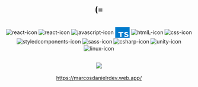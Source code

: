 
<div align="center">
  
  ## (=
<div style="display: inline_block"><br>  
  <img align="center" alt="react-icon" height="30" width="40" src="https://cdn.jsdelivr.net/gh/devicons/devicon/icons/react/react-original.svg">
<img align="center" alt="react-icon" height="30" width="40" src="https://cdn.jsdelivr.net/gh/devicons/devicon/icons/react/react-original.svg">
  <img align="center" alt="javascript-icon" height="30" width="40" src="https://cdn.jsdelivr.net/gh/devicons/devicon/icons/javascript/javascript-original.svg">
  <img align="center" alt="typescript-icon" height="30" width="40" src="https://raw.githubusercontent.com/devicons/devicon/master/icons/typescript/typescript-plain.svg">
  <img align="center" alt="htmlL-icon" height="30" width="40" src="https://cdn.jsdelivr.net/gh/devicons/devicon/icons/html5/html5-original.svg">
  <img align="center" alt="css-icon" height="30" width="40" src="https://cdn.jsdelivr.net/gh/devicons/devicon/icons/css3/css3-original.svg">
   <img align="center" alt="styledcomponents-icon" height="30" width="40" src="https://miro.medium.com/max/318/1*7jRD5QhgARucFKvRHFxpOg.png">
    <img align="center" alt="sass-icon" height="30" width="40" src="https://cdn.jsdelivr.net/gh/devicons/devicon/icons/sass/sass-original.svg">
  <img align="center" alt="csharp-icon" height="30" width="40" src="https://cdn.jsdelivr.net/gh/devicons/devicon/icons/csharp/csharp-original.svg">  
  <img align="center" alt="unity-icon" height="30" width="40" src="https://svgshare.com/i/eCB.svg">
  <img align="center" alt="linux-icon" height="30" width="40" src="https://cdn.jsdelivr.net/gh/devicons/devicon/icons/linux/linux-original.svg">
 
  
  ##
 
<div> 

 <a href="https://www.linkedin.com/in/marcos-daniel-081a47221/?fbclid=IwAR2kfPeEmt1d2jujBjt1OKn4BdKZ3fxVTeiCfeyGlZA5OyCaiuaJ3djfiKQ" target="_blank"><img src="https://img.shields.io/badge/-LinkedIn-%230077B5?style=for-the-badge&logo=linkedin&logoColor=white" target="_blank"></a> 

 https://marcosdanielrdev.web.app/
</div>

